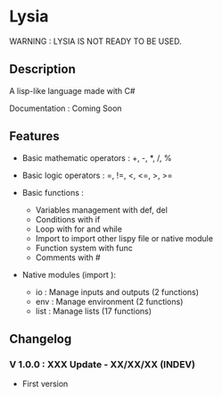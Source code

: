 # Lysia

WARNING : LYSIA IS NOT READY TO BE USED.

## Description

A lisp-like language made with C#

Documentation : Coming Soon

## Features

- Basic mathematic operators : +, -, *, /, %
- Basic logic operators : =, !=, <, <=, >, >=
- Basic functions :

  - Variables management with def, del
  - Conditions with if
  - Loop with for and while
  - Import to import other lispy file or native module
  - Function system with func
  - Comments with #

- Native modules (import <name>):

  - io : Manage inputs and outputs (2 functions)
  - env : Manage environment (2 functions)
  - list : Manage lists (17 functions)

## Changelog

### V 1.0.0 : XXX Update - XX/XX/XX (INDEV)

- First version
